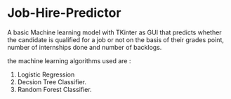 # Job-Hire-Predictor
A basic Machine learning model with TKinter as GUI that predicts whether the candidate is qualified for a job or not on the basis of their grades point, number of internships done and number of backlogs.


the machine learning algorithms used are :
1. Logistic Regression
2. Decsion Tree Classifier.
3. Random Forest Classifier.
